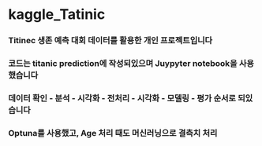 # kaggle_Tatinic

### Titinec 생존 예측 대회 데이터를 활용한 개인 프로젝트입니다
### 코드는 titanic prediction에 작성되있으며 Juypyter notebook을 사용했습니다
### 데이터 확인 - 분석 - 시각화 - 전처리 - 시각화 - 모델링 - 평가 순서로 되있습니다
### Optuna를 사용했고, Age 처리 때도 머신러닝으로 결측치 처리
